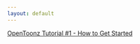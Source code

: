 ```yaml
---
layout: default
---
```

[OpenToonz Tutorial #1 - How to Get Started](https://youtu.be/wMskd30Y9Js)  
